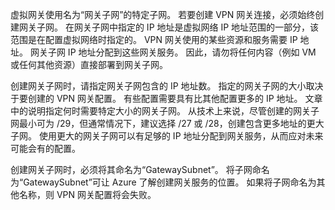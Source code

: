 虚拟网关使用名为“网关子网”的特定子网。 若要创建 VPN 网关连接，必须始终创建网关子网。 在网关子网中指定的 IP 地址是虚拟网络 IP 地址范围的一部分，该范围是在配置虚拟网络时指定的。 VPN 网关使用的某些资源和服务需要 IP 地址。 网关子网 IP 地址分配到这些网关服务。 因此，请勿将任何内容（例如 VM 或任何其他资源）直接部署到网关子网。

创建网关子网时，请指定网关子网包含的 IP 地址数。 指定的网关子网的大小取决于要创建的 VPN 网关配置。 有些配置需要具有比其他配置更多的 IP 地址。 文章中的说明指定何时需要特定大小的网关子网。 从技术上来说，尽管创建的网关子网最小可为 /29，但通常情况下，建议选择 /27 或 /28，创建包含更多地址的更大子网。 使用更大的网关子网可以有足够的 IP 地址分配到网关服务，从而应对未来可能会有的配置。

创建网关子网时，必须将其命名为“GatewaySubnet”。 将子网命名为“GatewaySubnet”可让 Azure 了解创建网关服务的位置。 如果将子网命名为其他名称，则 VPN 网关配置将会失败。

<!-- ms.date: 12/12/2017 -->